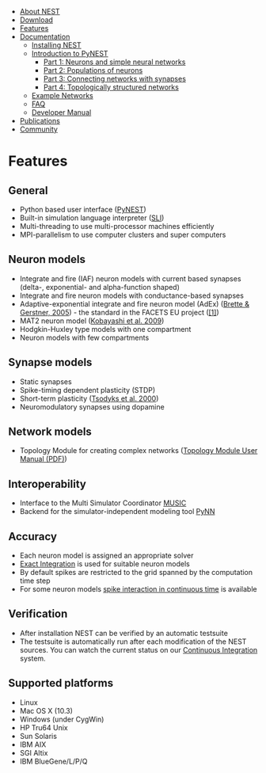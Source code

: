 <!-- TOC -->
-   [About NEST](about.md)
-   [Download](download.md)
-   [Features](features.md)
-   [Documentation](documentation.md)
    -   [Installing NEST](installation.md)
    -   [Introduction to PyNEST](introduction-to-pynest.md)
        -   [Part 1: Neurons and simple neural networks](part-1-neurons-and-simple-neural-networks.md)
        -   [Part 2: Populations of neurons](part-2-populations-of-neurons.md)
        -   [Part 3: Connecting networks with synapses](part-3-connecting-networks-with-synapses.md)
        -   [Part 4: Topologically structured networks](part-4-topologically-structured-networks.md)
    -   [Example Networks](examples/examples.md)
    -   [FAQ](frequently_asked_questions.md)
    -   [Developer Manual](http://nest.github.io/nest-simulator/)
-   [Publications](publications.md)
-   [Community](community.md)

<!-- /TOC -->
Features
========

General
-------

-   Python based user interface ([PyNEST](introduction-to-pynest.md))
-   Built-in simulation language interpreter ([SLI](an_introduction_to_sli.md "An Introduction to SLI"))
-   Multi-threading to use multi-processor machines efficiently
-   MPI-parallelism to use computer clusters and super computers

Neuron models
-------------

-   Integrate and fire (IAF) neuron models with current based synapses (delta-, exponential- and alpha-function shaped)
-   Integrate and fire neuron models with conductance-based synapses
-   Adaptive-exponential integrate and fire neuron model (AdEx) ([Brette & Gerstner, 2005](http://jn.physiology.org/cgi/content/abstract/94/5/3637)) - the standard in the FACETS EU project ([[1]](http://facets.kip.uni-heidelberg.de/))
-   MAT2 neuron model ([Kobayashi et al. 2009](http://www.frontiersin.org/computational_neuroscience/10.3389/neuro.10/009.2009/abstract))
-   Hodgkin-Huxley type models with one compartment
-   Neuron models with few compartments

Synapse models
--------------

-   Static synapses
-   Spike-timing dependent plasticity (STDP)
-   Short-term plasticity ([Tsodyks et al. 2000](http://neuro.cjb.net/cgi/content/abstract/20/1/RC50))
-   Neuromodulatory synapses using dopamine

Network models
--------------

-   Topology Module for creating complex networks ([Topology Module User Manual (PDF)](http://www.nest-simulator.org/wp-content/uploads/2014/12/NESTTopologyUserManual.pdf "NESTTopologyUserManual.pdf"))

Interoperability
----------------

-   Interface to the Multi Simulator Coordinator [MUSIC](using_nest_with_music.md "Using NEST with MUSIC")
-   Backend for the simulator-independent modeling tool [PyNN](http://neuralensemble.org/trac/PyNN/)

Accuracy
--------

-   Each neuron model is assigned an appropriate solver
-   [Exact Integration](http://www.springerlink.com/content/08legf57tjkc6nj0/) is used for suitable neuron models
-   By default spikes are restricted to the grid spanned by the computation time step
-   For some neuron models [spike interaction in continuous time](simulations-with-precise-spike-times.md) is available

Verification
------------

-   After installation NEST can be verified by an automatic testsuite
-   The testsuite is automatically run after each modification of the NEST sources. You can watch the current status on our [Continuous Integration](http://www.nest-simulator.org/continuous_integration/ "Continuous Integration") system.

Supported platforms
-------------------

-   Linux
-   Mac OS X (10.3)
-   Windows (under CygWin)
-   HP Tru64 Unix
-   Sun Solaris
-   IBM AIX
-   SGI Altix
-   IBM BlueGene/L/P/Q
